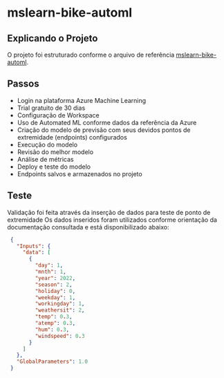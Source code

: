 # mslearn-bike-automl

## Explicando o Projeto
 O projeto foi estruturado conforme o arquivo de referência [mslearn-bike-automl](https://microsoftlearning.github.io/mslearn-ai-fundamentals/Instructions/Labs/01-machine-learning.html).

## Passos
- Login na plataforma Azure Machine Learning
- Trial gratuito de 30 dias
- Configuração de Workspace
- Uso de Automated ML conforme dados da referência da Azure
- Criação do modelo de previsão com seus devidos pontos de extremidade (endpoints) configurados
- Execução do modelo
- Revisão do melhor modelo
- Análise de métricas
- Deploy e teste do modelo
- Endpoints salvos e armazenados no projeto

## Teste

Validação foi feita através da inserção de dados para teste de ponto de extremidade
Os dados inseridos foram utilizados conforme orientação da documentação consultada e está disponibilizado abaixo:

```json
 {
   "Inputs": { 
     "data": [
       {
         "day": 1,
         "mnth": 1,   
         "year": 2022,
         "season": 2,
         "holiday": 0,
         "weekday": 1,
         "workingday": 1,
         "weathersit": 2, 
         "temp": 0.3, 
         "atemp": 0.3,
         "hum": 0.3,
         "windspeed": 0.3 
       }
     ]    
   },   
   "GlobalParameters": 1.0
 }

 ````

